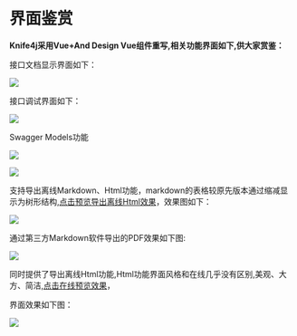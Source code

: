 # 界面鉴赏

**Knife4j采用Vue+And Design Vue组件重写,相关功能界面如下,供大家赏鉴：**


接口文档显示界面如下：

![](/knife4j/images/knife4j/1.png)

接口调试界面如下：

![](/knife4j/images/knife4j/8.png) 

Swagger Models功能

![](/knife4j/images/knife4j/6.png)

![](/knife4j/images/knife4j/7.png)

支持导出离线Markdown、Html功能，markdown的表格较原先版本通过缩减显示为树形结构,[点击预览导出离线Html效果](https://doc.xiaominfo.com/html/knife4j-export-html.html)，效果图如下：

![](/knife4j/images/knife4j/3.png)

通过第三方Markdown软件导出的PDF效果如下图:

![](/knife4j/images/knife4j/4.png)

同时提供了导出离线Html功能,Html功能界面风格和在线几乎没有区别,美观、大方、简洁,[点击在线预览效果](https://doc.xiaominfo.com/Knife4j-Offline-Html.html)，

界面效果如下图：

![](/knife4j/images/knife4j/5.png)


